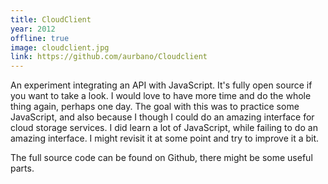 ```yaml
---
title: CloudClient  
year: 2012
offline: true
image: cloudclient.jpg
link: https://github.com/aurbano/Cloudclient
---
```


An experiment integrating an API with JavaScript. It's fully open source if you want to take a look. I would love to have more time and do the whole thing again, perhaps one day. The goal with this was to practice some JavaScript, and also because I though I could do an amazing interface for cloud storage services. I did learn a lot of JavaScript, while failing to do an amazing interface. I might revisit it at some point and try to improve it a bit.

The full source code can be found on Github, there might be some useful parts.
